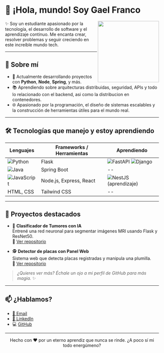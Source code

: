# 👋 ¡Hola, mundo! Soy Gael Franco

<img align='right' src='https://user-images.githubusercontent.com/5713670/87202985-820dcb80-c2b6-11ea-9f56-7ec461c497c3.gif' width='200'>

✨ Soy un estudiante apasionado por la tecnología, el desarrollo de software y el aprendizaje continuo. Me encanta crear, resolver problemas y seguir creciendo en este increíble mundo tech.

---

## 🧠 Sobre mí
- 🔭 Actualmente desarrollando proyectos con **Python**, **Node**, **Spring**, y más.
- 📚 Aprendiendo sobre arquitecturas distribuidas, seguridad, APIs y todo lo relacionado con el backend, asi como la distribucion en contenedores.
- 🌐 Apasionado por la programación, el diseño de sistemas escalables y la construcción de herramientas útiles para el mundo real.

---

## 🛠️ Tecnologías que manejo y estoy aprendiendo

| Lenguajes | Frameworks / Herramientas | Aprendiendo |
|----------|----------------------------|-------------|
| ![Python](https://img.shields.io/badge/-Python-3776AB?style=flat-square&logo=python&logoColor=ffffff) | Flask | ![FastAPI](https://img.shields.io/badge/FastAPI-005571?style=flat-square&logo=fastapi&logoColor=white) ![Django](https://img.shields.io/badge/Django-092E20?style=flat-square&logo=django&logoColor=white)|
| ![Java](https://img.shields.io/badge/Java-007396?style=flat-square&logo=java&logoColor=white) | Spring Boot | -- |
| ![JavaScript](https://img.shields.io/badge/-JavaScript-F7DF1E?style=flat-square&logo=javascript&logoColor=ffffff) | Node.js, Express, React | ![NestJS](https://img.shields.io/badge/NestJS-E0234E?style=flat-square&logo=nestjs&logoColor=white)(aprendizaje) |
| HTML, CSS | Tailwind CSS | -- |

---

## 🚀 Proyectos destacados

- 🧠 **Clasificador de Tumores con IA**  
  Entrené una red neuronal para segmentar imágenes MRI usando Flask y ResNet50.  
  🔗 [Ver repositorio](https://github.com/GaelFG17/mri_api)

- 🕵️ **Detector de placas con Panel Web**  
  Sistema web que detecta placas registradas y manipula una plumilla.  
  🔗 [Ver repositorio](https://github.com/GaelFG17/proyecto-placas)

> *¿Quieres ver más? Échale un ojo a mi perfil de GitHub para más magia.* ✨

---

## 📫 ¿Hablamos?
- [📩 Email](mailto:gaelfg1720@gmail.com)
- [💼 LinkedIn](https://www.linkedin.com/in/gael-franco-garcia-992886340/)
- 💻 [GitHub](https://github.com/GaelFG17)

---

<p align="center">
  Hecho con ❤️ por un eterno aprendiz que nunca se rinde. ¿A poco sí mi todo energúmeno?
</p>
